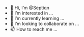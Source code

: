 - 👋 Hi, I’m @Septiqn
- 👀 I’m interested in ...
- 🌱 I’m currently learning ...
- 💞️ I’m looking to collaborate on ...
- 📫 How to reach me ...

<!---
Septiqn/Septiqn is a ✨ special ✨ repository because its `README.md` (this file) appears on your GitHub profile.
You can click the Preview link to take a look at your changes.
--->
